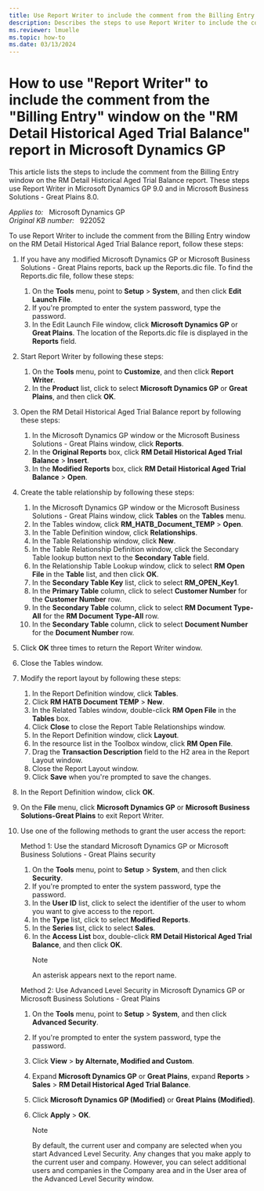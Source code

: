 ```yaml
---
title: Use Report Writer to include the comment from the Billing Entry window on the RM Detail Historical Aged Trial Balance report in Microsoft Dynamics GP
description: Describes the steps to use Report Writer to include the comment from the Billing Entry window on the RM Detail Historical Aged Trial Balance report in Microsoft Dynamics GP.
ms.reviewer: lmuelle
ms.topic: how-to
ms.date: 03/13/2024
---
```

# How to use "Report Writer" to include the comment from the "Billing Entry" window on the "RM Detail Historical Aged Trial Balance" report in Microsoft Dynamics GP

This article lists the steps to include the comment from the Billing Entry window on the RM Detail Historical Aged Trial Balance report. These steps use Report Writer in Microsoft Dynamics GP 9.0 and in Microsoft Business Solutions - Great Plains 8.0.

_Applies to:_ &nbsp; Microsoft Dynamics GP  
_Original KB number:_ &nbsp; 922052

To use Report Writer to include the comment from the Billing Entry window on the RM Detail Historical Aged Trial Balance report, follow these steps:

1. If you have any modified Microsoft Dynamics GP or Microsoft Business Solutions - Great Plains reports, back up the Reports.dic file. To find the Reports.dic file, follow these steps:

    1. On the **Tools** menu, point to **Setup** > **System**, and then click **Edit Launch File**.
    2. If you're prompted to enter the system password, type the password.
    3. In the Edit Launch File window, click **Microsoft Dynamics GP** or **Great Plains**. The location of the Reports.dic file is displayed in the **Reports** field.
  
2. Start Report Writer by following these steps:
    1. On the **Tools** menu, point to **Customize**, and then click **Report Writer**.
    2. In the **Product** list, click to select **Microsoft Dynamics GP** or **Great Plains**, and then click **OK**.
3. Open the RM Detail Historical Aged Trial Balance report by following these steps:
    1. In the Microsoft Dynamics GP window or the Microsoft Business Solutions - Great Plains window, click **Reports**.
    2. In the **Original Reports** box, click **RM Detail Historical Aged Trial Balance** > **Insert**.
    3. In the **Modified Reports** box, click **RM Detail Historical Aged Trial Balance** > **Open**.
4. Create the table relationship by following these steps:
    1. In the Microsoft Dynamics GP window or the Microsoft Business Solutions - Great Plains window, click **Tables** on the **Tables** menu.
    2. In the Tables window, click **RM_HATB_Document_TEMP** > **Open**.
    3. In the Table Definition window, click **Relationships**.
    4. In the Table Relationship window, click **New**.
    5. In the Table Relationship Definition window, click the Secondary Table lookup button next to the **Secondary Table** field.
    6. In the Relationship Table Lookup window, click to select **RM Open File** in the **Table** list, and then click **OK**.
    7. In the **Secondary Table Key** list, click to select **RM_OPEN_Key1**.
    8. In the **Primary Table** column, click to select **Customer Number** for the **Customer Number** row.
    9. In the **Secondary Table** column, click to select **RM Document Type-All** for the **RM Document Type-All** row.
    10. In the **Secondary Table** column, click to select **Document Number** for the **Document Number** row.
5. Click **OK** three times to return the Report Writer window.
6. Close the Tables window.
7. Modify the report layout by following these steps:
    1. In the Report Definition window, click **Tables**.
    2. Click **RM HATB Document TEMP** > **New**.
    3. In the Related Tables window, double-click **RM Open File** in the **Tables** box.
    4. Click **Close** to close the Report Table Relationships window.
    5. In the Report Definition window, click **Layout**.
    6. In the resource list in the Toolbox window, click **RM Open File**.
    7. Drag the **Transaction Description** field to the H2 area in the Report Layout window.
    8. Close the Report Layout window.
    9. Click **Save** when you're prompted to save the changes.
8. In the Report Definition window, click **OK**.
9. On the **File** menu, click **Microsoft Dynamics GP** or **Microsoft Business Solutions-Great Plains** to exit Report Writer.
10. Use one of the following methods to grant the user access the report:
  
    Method 1: Use the standard Microsoft Dynamics GP or Microsoft Business Solutions - Great Plains security
  
    1. On the **Tools** menu, point to **Setup** > **System**, and then click **Security**.
    2. If you're prompted to enter the system password, type the password.
    3. In the **User ID** list, click to select the identifier of the user to whom you want to give access to the report.
    4. In the **Type** list, click to select **Modified Reports**.
    5. In the **Series** list, click to select **Sales**.
    6. In the **Access List** box, double-click **RM Detail Historical Aged Trial Balance**, and then click **OK**.
        > [!NOTE]
        > An asterisk appears next to the report name.
  
    Method 2: Use Advanced Level Security in Microsoft Dynamics GP or Microsoft Business Solutions - Great Plains
  
    1. On the **Tools** menu, point to **Setup** > **System**, and then click **Advanced Security**.
    2. If you're prompted to enter the system password, type the password.
    3. Click **View** > **by Alternate, Modified and Custom**.
    4. Expand **Microsoft Dynamics GP** or **Great Plains**, expand **Reports** > **Sales** > **RM Detail Historical Aged Trial Balance**.
    5. Click **Microsoft Dynamics GP (Modified)** or **Great Plains (Modified)**.
    6. Click **Apply** > **OK**.
  
        > [!NOTE]
        > By default, the current user and company are selected when you start Advanced Level Security. Any changes that you make apply to the current user and company. However, you can select additional users and companies in the Company area and in the User area of the Advanced Level Security window.
